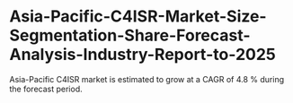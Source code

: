 # Asia-Pacific-C4ISR-Market-Size-Segmentation-Share-Forecast-Analysis-Industry-Report-to-2025
Asia-Pacific C4ISR market is estimated to grow at a CAGR of 4.8 % during the forecast period. 

